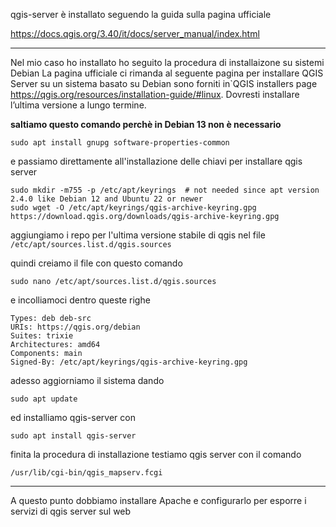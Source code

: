 qgis-server è installato seguendo la guida sulla pagina ufficiale

https://docs.qgis.org/3.40/it/docs/server_manual/index.html

--------

Nel mio caso ho installato ho seguito la procedura di installaizone su sistemi Debian
La pagina ufficiale ci rimanda al seguente pagina per installare QGIS Server su un sistema basato su Debian sono forniti in`QGIS installers page <https://qgis.org/resources/installation-guide/#linux>. Dovresti installare l’ultima versione a lungo termine.

**saltiamo questo comando perchè in Debian 13 non è necessario**

```
sudo apt install gnupg software-properties-common
```
e passiamo direttamente all'installazione delle chiavi per installare qgis server

```
sudo mkdir -m755 -p /etc/apt/keyrings  # not needed since apt version 2.4.0 like Debian 12 and Ubuntu 22 or newer
sudo wget -O /etc/apt/keyrings/qgis-archive-keyring.gpg https://download.qgis.org/downloads/qgis-archive-keyring.gpg
```
aggiungiamo i repo per l'ultima versione stabile di qgis nel file `/etc/apt/sources.list.d/qgis.sources`

quindi creiamo il file con questo comando

```
sudo nano /etc/apt/sources.list.d/qgis.sources
```

e incolliamoci dentro queste righe

```
Types: deb deb-src
URIs: https://qgis.org/debian
Suites: trixie
Architectures: amd64
Components: main
Signed-By: /etc/apt/keyrings/qgis-archive-keyring.gpg
```

adesso aggiorniamo il sistema dando

```
sudo apt update
```

ed installiamo qgis-server con 

```
sudo apt install qgis-server
```

finita la procedura di installazione testiamo qgis server con il comando  

```
/usr/lib/cgi-bin/qgis_mapserv.fcgi
```

--------

A questo punto dobbiamo installare Apache e configurarlo per esporre i servizi di qgis server sul web
